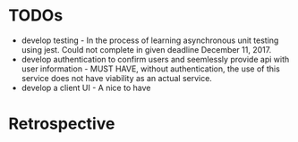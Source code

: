 # TODOs

* develop testing - In the process of learning asynchronous unit testing using
  jest. Could not complete in given deadline December 11, 2017.
* develop authentication to confirm users and seemlessly provide api with user
  information - MUST HAVE, without authentication, the use of this service does
  not have viability as an actual service.
* develop a client UI - A nice to have

# Retrospective
